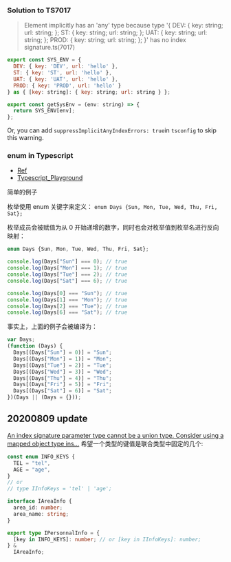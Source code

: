 ### Solution to TS7017

> Element implicitly has an 'any' type because type '{ DEV: { key: string; url: string; }; ST: { key: string; url: string; }; UAT: { key: string; url: string; }; PROD: { key: string; url: string; }; }' has no index signature.ts(7017)

```js
export const SYS_ENV = {
  DEV: { key: 'DEV', url: 'hello' },
  ST: { key: 'ST', url: 'hello' },
  UAT: { key: 'UAT', url: 'hello' },
  PROD: { key: 'PROD', url: 'hello' }
} as { [key: string]: { key: string; url: string } };

export const getSysEnv = (env: string) => {
  return SYS_ENV[env];
};
```

Or, you can add `suppressImplicitAnyIndexErrors: true`in `tsconfig` to skip this warning.

### enum in Typescript

- [Ref](https://ts.xcatliu.com/advanced/enum)
- [Typescript_Playground](<https://www.typescriptlang.org/play/index.html#src=enum%20Days%20%7B%20Sun%20%3D%207%2C%20Mon%20%3D%201%2C%20Tue%2C%20Wed%2C%20Thu%2C%20Fri%2C%20Sat%20%7D%3B%0D%0A%0D%0Aalert(Days%5BDays.Mon%5D%2B%22%20%22%2BDays.Mon)>)

简单的例子

枚举使用 enum 关键字来定义：
`enum Days {Sun, Mon, Tue, Wed, Thu, Fri, Sat};`

枚举成员会被赋值为从 0 开始递增的数字，同时也会对枚举值到枚举名进行反向映射：

```js
enum Days {Sun, Mon, Tue, Wed, Thu, Fri, Sat};

console.log(Days["Sun"] === 0); // true
console.log(Days["Mon"] === 1); // true
console.log(Days["Tue"] === 2); // true
console.log(Days["Sat"] === 6); // true

console.log(Days[0] === "Sun"); // true
console.log(Days[1] === "Mon"); // true
console.log(Days[2] === "Tue"); // true
console.log(Days[6] === "Sat"); // true
```

事实上，上面的例子会被编译为：

```js
var Days;
(function (Days) {
  Days[(Days["Sun"] = 0)] = "Sun";
  Days[(Days["Mon"] = 1)] = "Mon";
  Days[(Days["Tue"] = 2)] = "Tue";
  Days[(Days["Wed"] = 3)] = "Wed";
  Days[(Days["Thu"] = 4)] = "Thu";
  Days[(Days["Fri"] = 5)] = "Fri";
  Days[(Days["Sat"] = 6)] = "Sat";
})(Days || (Days = {}));
```

## 20200809 update

[An index signature parameter type cannot be a union type. Consider using a mapped object type ins...](https://www.jianshu.com/p/9cd6ba509515)
希望一个类型的键值是联合类型中固定的几个:

```ts
const enum INFO_KEYS {
  TEL = "tel",
  AGE = "age",
}
// or
// type IInfoKeys = 'tel' | 'age';

interface IAreaInfo {
  area_id: number;
  area_name: string;
}

export type IPersonnalInfo = {
  [key in INFO_KEYS]: number; // or [key in IInfoKeys]: number;
} &
  IAreaInfo;
```
